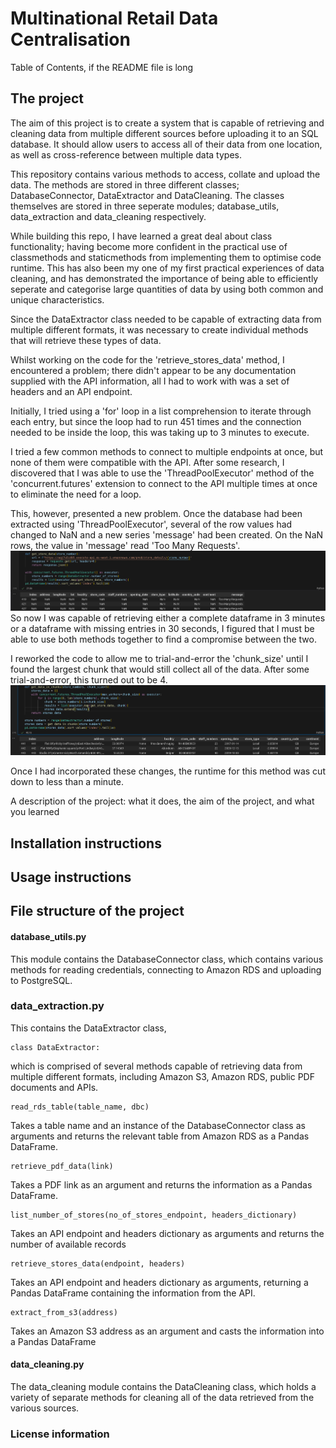# Multinational Retail Data Centralisation

Table of Contents, if the README file is long


## The project
The aim of this project is to create a system that is capable of retrieving and cleaning data from multiple different sources before uploading it to an SQL database. It should allow users to access all of their data from one location, as well as cross-reference between multiple data types.

This repository contains various methods to access, collate and upload the data. The methods are stored in three different classes; DatabaseConnector, DataExtractor and DataCleaning. The classes themselves are stored in three seperate modules; database_utils, data_extraction and data_cleaning respectively.

While building this repo, I have learned a great deal about class functionality; having become more confident in the practical use of classmethods and staticmethods from implementing them to optimise code runtime. This has also been my one of my first practical experiences of data cleaning, and has demonstrated the importance of being able to efficiently seperate and categorise large quantities of data by using both common and unique characteristics. 

Since the DataExtractor class needed to be capable of extracting data from multiple different formats, it was necessary to create individual methods that will retrieve these types of data. 

Whilst working on the code for the 'retrieve_stores_data' method, I encountered a problem; there didn't appear to be any documentation supplied with the API information, all I had to work with was a set of headers and an API endpoint. 

Initially, I tried using a 'for' loop in a list comprehension to iterate through each entry, but since the loop had to run 451 times and the connection needed to be inside the loop, this was taking up to 3 minutes to execute.

I tried a few common methods to connect to multiple endpoints at once, but none of them were compatible with the API.
After some research, I discovered that I was able to use the 'ThreadPoolExecutor' method of the 'concurrent.futures' extension to connect to the API multiple times at once to eliminate the need for a loop.


This, however, presented a new problem. Once the database had been extracted using 'ThreadPoolExecutor', several of the row values had changed to NaN and a new series 'message' had been created.
On the NaN rows, the value in 'message' read 'Too Many Requests'.
![alt text](image-3.png)
So now I was capable of retrieving either a complete dataframe in 3 minutes or a dataframe with missing entries in 30 seconds, I figured that I must be able to use both methods together to find a compromise between the two.

I reworked the code to allow me to trial-and-error the 'chunk_size' until I found the largest chunk that would still collect all of the data. After some trial-and-error, this turned out to be 4.
![alt text](image-1.png)

Once I had incorporated these changes, the runtime for this method was cut down to less than a minute.



A description of the project: what it does, the aim of the project, and what you learned


## Installation instructions


## Usage instructions


## File structure of the project
#### database_utils.py
This module contains the DatabaseConnector class, which contains various methods for reading credentials, connecting to Amazon RDS and uploading to PostgreSQL.

### data_extraction.py
This contains the DataExtractor class, 
```
class DataExtractor:
```
which is comprised of several methods capable of retrieving data from multiple different formats, including Amazon S3, Amazon RDS, public PDF documents and APIs. 
```
read_rds_table(table_name, dbc)
```
Takes a table name and an instance of the DatabaseConnector class as arguments and returns the relevant table from Amazon RDS as a Pandas DataFrame.
```
retrieve_pdf_data(link)
```
Takes a PDF link as an argument and returns the information as a Pandas DataFrame.
```
list_number_of_stores(no_of_stores_endpoint, headers_dictionary)
```
Takes an API endpoint and headers dictionary as arguments and returns the number of available records
```
retrieve_stores_data(endpoint, headers)
```
Takes an API endpoint and headers dictionary as arguments, returning a Pandas DataFrame containing the information from the API.
```
extract_from_s3(address)
```
Takes an Amazon S3 address as an argument and casts the information into a Pandas DataFrame


#### data_cleaning.py
The data_cleaning module contains the DataCleaning class, which holds a variety of separate methods for cleaning all of the data retrieved from the various sources.

### License information
